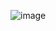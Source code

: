 ![image](https://github.com/sakineh-amiri/Animated-virtual-keyboard/assets/104264925/96d0dea7-2bfa-49f3-ad3a-599955861b52)
